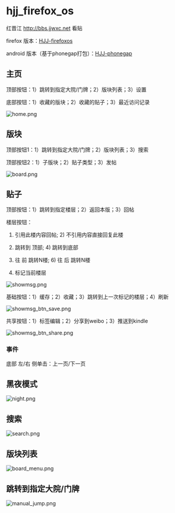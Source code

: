 hjj_firefox_os
==============

红晋江 http://bbs.jjwxc.net 看贴

firefox 版本：[HJJ-firefoxos](https://marketplace.firefox.com/app/hjj/)

android 版本（基于phonegap打包）：[HJJ-phonegap](https://build.phonegap.com/apps/1033213/share)

## 主页

顶部按钮：1）跳转到指定大院/门牌；2）版块列表；3）设置

底部按钮：1）收藏的版块；2）收藏的贴子；3）最近访问记录

![home.png](home.png)


## 版块

顶部按钮1：1）跳转到指定大院/门牌；2）版块列表；3）搜索

顶部按钮2：1）子版块；2）贴子类型；3）发帖

![board.png](board.png)

## 贴子

顶部按钮：1）跳转到指定楼层；2）返回本版；3）回帖

楼层按钮：

1) 引用此楼内容回帖; 2) 不引用内容直接回复此楼

3) 跳转到 顶部; 4) 跳转到底部

5) 往 前 跳转N楼; 6) 往 后 跳转N楼

7) 标记当前楼层

![showmsg.png](showmsg.png)


基础按钮：1）缓存；2）收藏；3）跳转到上一次标记的楼层；4）刷新

![showmsg_btn_save.png](showmsg_btn_save.png)

共享按钮：1）标签编辑；2）分享到weibo；3）推送到kindle

![showmsg_btn_share.png](showmsg_btn_share.png)

### 事件

底部 左/右 侧单击：上一页/下一页

## 黑夜模式

![night.png](night.png)

## 搜索

![search.png](search.png)

## 版块列表

![board_menu.png](board_menu.png)

## 跳转到指定大院/门牌

![manual_jump.png](manual_jump.png)
